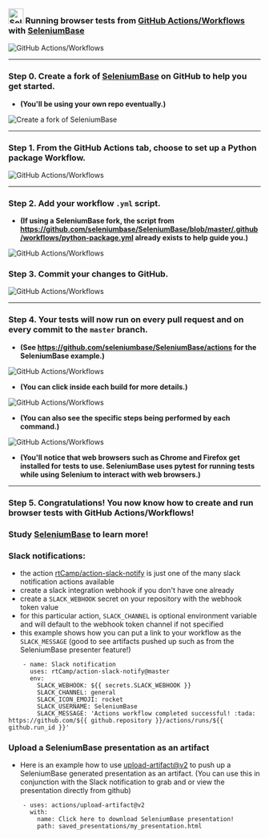 ### <img src="https://seleniumbase.io/img/sb_icon.png" title="SeleniumBase" width="30" /> Running browser tests from [GitHub Actions/Workflows](https://github.com/seleniumbase/SeleniumBase/actions) with [SeleniumBase](https://github.com/seleniumbase/SeleniumBase)

![](https://cdn2.hubspot.net/hubfs/100006/images/github_workflows_7.png "GitHub Actions/Workflows")

----------

### Step 0. Create a fork of [SeleniumBase](https://github.com/seleniumbase/SeleniumBase) on GitHub to help you get started.

* **(You'll be using your own repo eventually.)**

![](https://cdn2.hubspot.net/hubfs/100006/images/github_workflows_2.png "Create a fork of SeleniumBase")

----------

### Step 1. From the GitHub Actions tab, choose to set up a Python package Workflow.

![](https://cdn2.hubspot.net/hubfs/100006/images/github_workflows_1.png "GitHub Actions/Workflows")

----------

### Step 2. Add your workflow ``.yml`` script.

* **(If using a SeleniumBase fork, the script from https://github.com/seleniumbase/SeleniumBase/blob/master/.github/workflows/python-package.yml already exists to help guide you.)**

![](https://cdn2.hubspot.net/hubfs/100006/images/github_workflows_9.png "GitHub Actions/Workflows")

### Step 3. Commit your changes to GitHub.

![](https://cdn2.hubspot.net/hubfs/100006/images/github_workflows_4.png "GitHub Actions/Workflows")

----------

### Step 4. Your tests will now run on every pull request and on every commit to the ``master`` branch.

* **(See https://github.com/seleniumbase/SeleniumBase/actions for the SeleniumBase example.)**

![](https://cdn2.hubspot.net/hubfs/100006/images/github_workflows_5.png "GitHub Actions/Workflows")

* **(You can click inside each build for more details.)**

![](https://cdn2.hubspot.net/hubfs/100006/images/github_workflows_6.png "GitHub Actions/Workflows")

* **(You can also see the specific steps being performed by each command.)**

![](https://cdn2.hubspot.net/hubfs/100006/images/github_workflows_7.png "GitHub Actions/Workflows")

* **(You'll notice that web browsers such as Chrome and Firefox get installed for tests to use. SeleniumBase uses pytest for running tests while using Selenium to interact with web browsers.)**

----------

### Step 5. Congratulations! You now know how to create and run browser tests with GitHub Actions/Workflows!

### **Study [SeleniumBase](https://github.com/seleniumbase/SeleniumBase) to learn more!**


### Slack notifications:
* the action [rtCamp/action-slack-notify](https://github.com/rtCamp/action-slack-notify) is just one of the many slack notification actions available
* create a slack integration webhook if you don't have one already
* create a `SLACK_WEBHOOK` secret on your repository with the webhook token value
* for this particular action, `SLACK_CHANNEL` is optional environment variable and will default to the webhook token channel if not specified
* this example shows how you can put a link to your workflow as the `SLACK_MESSAGE` (good to see artifacts pushed up such as from the SeleniumBase presenter feature!)
```
    - name: Slack notification
      uses: rtCamp/action-slack-notify@master
      env:
        SLACK_WEBHOOK: ${{ secrets.SLACK_WEBHOOK }}
        SLACK_CHANNEL: general
        SLACK_ICON_EMOJI: rocket
        SLACK_USERNAME: SeleniumBase
        SLACK_MESSAGE: 'Actions workflow completed successful! :tada:  https://github.com/${{ github.repository }}/actions/runs/${{ github.run_id }}'
```

### Upload a SeleniumBase presentation as an artifact
* Here is an example how to use [upload-artifact@v2](https://github.com/actions/upload-artifact) to push up a SeleniumBase generated presentation as an artifact. (You can use this in conjunction with the Slack notification to grab and or view the presentation directly from github)
```
    - uses: actions/upload-artifact@v2
      with:
        name: Click here to download SeleniumBase presentation!
        path: saved_presentations/my_presentation.html
```
